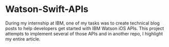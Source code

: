 # Watson-Swift-APIs
During my internship at IBM, one of my tasks was to create technical blog posts to help developers get started with IBM Watson iOS APIs. This project attempts to implement several of those APIs and in another repo, I highlight my entire article.
